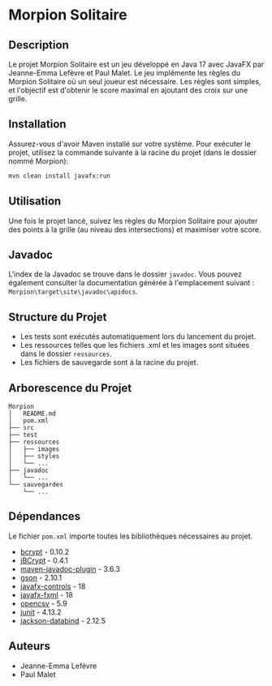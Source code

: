 # Morpion Solitaire

## Description
Le projet Morpion Solitaire est un jeu développé en Java 17 avec JavaFX  par Jeanne-Emma Lefèvre et Paul Malet. Le jeu implémente les règles du Morpion Solitaire où un seul joueur est nécessaire. Les règles sont simples, et l'objectif est d'obtenir le score maximal en ajoutant des croix sur une grille.

## Installation
Assurez-vous d'avoir Maven installé sur votre système. Pour exécuter le projet, utilisez la commande suivante à la racine du projet (dans le dossier nommé Morpion):

```bash
mvn clean install javafx:run
```

## Utilisation
Une fois le projet lancé, suivez les règles du Morpion Solitaire pour ajouter des points à la grille (au niveau des intersections) et maximiser votre score.

## Javadoc
L'index de la Javadoc se trouve dans le dossier `javadoc`. Vous pouvez également consulter la documentation générée à l'emplacement suivant : `Morpion\target\site\javadoc\apidocs`.

## Structure du Projet
- Les tests sont exécutés automatiquement lors du lancement du projet.
- Les ressources telles que les fichiers .xml et les images sont situées dans le dossier `ressources`.
- Les fichiers de sauvegarde sont à la racine du projet.

## Arborescence du Projet
```
Morpion
│   README.md
│   pom.xml   
├── src
├── test
├── ressources
│   ├── images
│   ├── styles
│   └── ...
├── javadoc
│   └── ...
└── sauvegardes
    └── ...
```

## Dépendances
Le fichier `pom.xml` importe toutes les bibliothèques nécessaires au projet.

- [bcrypt](https://mvnrepository.com/artifact/at.favre.lib/bcrypt) - 0.10.2
- [jBCrypt](https://mvnrepository.com/artifact/de.svenkubiak/jBCrypt) - 0.4.1
- [maven-javadoc-plugin](https://mvnrepository.com/artifact/org.apache.maven.plugins/maven-javadoc-plugin) - 3.6.3
- [gson](https://mvnrepository.com/artifact/com.google.code.gson/gson) - 2.10.1
- [javafx-controls](https://mvnrepository.com/artifact/org.openjfx/javafx-controls) - 18
- [javafx-fxml](https://mvnrepository.com/artifact/org.openjfx/javafx-fxml) - 18
- [opencsv](https://mvnrepository.com/artifact/com.opencsv/opencsv) - 5.9
- [junit](https://mvnrepository.com/artifact/junit/junit) - 4.13.2
- [jackson-databind](https://mvnrepository.com/artifact/com.fasterxml.jackson.core/jackson-databind) - 2.12.5

## Auteurs
- Jeanne-Emma Lefèvre
- Paul Malet
